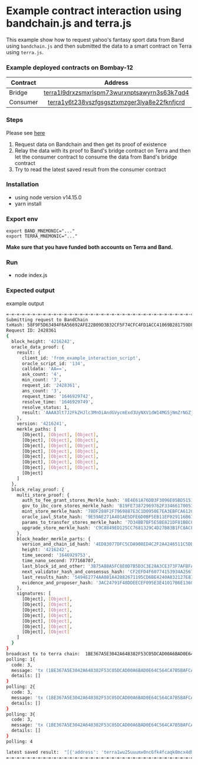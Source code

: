 # Example contract interaction using bandchain.js and terra.js

This example show how to request yahoo's fantasy sport data from Band using `bandchain.js` and then submitted the data to a smart contract on Terra using `terra.js`.

### Example deployed contracts on Bombay-12

| Contract |      Address      |
|----------|:-------------:|
| Bridge   | [terra1l9drxzsmxrlspm73wurxnptsawyrn3s63k7qd4](https://finder.terra.money/testnet/address/terra1l9drxzsmxrlspm73wurxnptsawyrn3s63k7qd4) |
| Consumer | [terra1y6t238vszfgsgsztxmzger3lya8e22fknfjcrd](https://finder.terra.money/testnet/address/terra1y6t238vszfgsgsztxmzger3lya8e22fknfjcrd) |

### Steps

Please see [here](index.js#L193-L207)

1. Request data on Bandchain and then get its proof of existence
2. Relay the data with its proof to Band's bridge contract on Terra and then let the consumer contract to consume the data from Band's bridge contract
3. Try to read the latest saved result from the consumer contract

### Installation

- using node version v14.15.0
- yarn install

### Export env
```shell
export BAND_MNEMONIC="..."
export TERRA_MNEMONIC="..."
```

**Make sure that you have funded both accounts on Terra and Band.**

### Run

- node index.js

### Expected output

example output

```sh
=-=-=-=-=-=-=-=-=-=-=-=-=-=-=-=-=-=-=-=-=-=-=-=-=-=-=-=-=-=-=-=-=-=-=-=-=-=-=
Submitting request to BandChain
txHash: 58F9F5D63494F6A56692AFE22B09D3B32CF5F74CFC4FD1ACC41069B281759DFD
Request ID: 2428361
{
  block_height: '4216242',
  oracle_data_proof: {
    result: {
      client_id: 'from_example_interaction_script',
      oracle_script_id: '134',
      calldata: 'AA==',
      ask_count: '4',
      min_count: '3',
      request_id: '2428361',
      ans_count: '3',
      request_time: '1646929742',
      resolve_time: '1646929749',
      resolve_status: 1,
      result: 'AAAA3lt7J2FkZHJlc3MnOiAndGVycmExd3UyNXV1dW14MG5jNmZrNGZjYXFrOG1jeDRkaG54d2NhNTZyYzUnLCAnc2NvcmUnOiA5N30sIHsnYWRkcmVzcyc6ICd0ZXJyYTFmbnZnc3M4dnY4ejg0dW1sYXYwZXkwc21oOTdncmtlZ3hsOXA1cicsICdzY29yZSc6IDgwfSwgeydhZGRyZXNzJzogJ3RlcnJhMWw5ZHJ4enNteHJsc3BtNzN3dXJ4bnB0c2F3eXJuM3M2M2s3cWQ0JywgJ3Njb3JlJzogODR9XQ=='
    },
    version: '4216241',
    merkle_paths: [
      [Object], [Object], [Object],
      [Object], [Object], [Object],
      [Object], [Object], [Object],
      [Object], [Object], [Object],
      [Object], [Object], [Object],
      [Object], [Object], [Object],
      [Object], [Object], [Object],
      [Object]
    ]
  },
  block_relay_proof: {
    multi_store_proof: {
      auth_to_fee_grant_stores_Merkle_hash: '8E4E61A76DB3F3096E05BD51516C85879E85F7C897DA572BAC411876352303C5',
      gov_to_ibc_core_stores_merkle_hash: 'B19FE73872969762F33466170053252FF0D1D465E16FADD2194A767BD0381197',
      mint_store_merkle_hash: '78DF288F2F7969887E3C1D0950E7EA3EBFCA612CB70FFBAEEAACF79D3A8A5687',
      oracle_iavl_State_hash: '9E59AE271A401AE5DFE6D0BF5EB11EF029116B67EDE6DC344D7A90124D150304',
      params_to_transfer_stores_merkle_hash: '7D34BB7BF5E5BE821DF81BBC831F48F634480F91150C3A30D760A17F7AEB9DB2',
      upgrade_store_merkle_hash: 'C9C8849ED125CC7681329C4D27B83B1FC8ACF7A865C9D1D1DF575CCA56F48DBE'
    },
    block_header_merkle_parts: {
      version_and_chain_id_hash: '4ED83077DFC5CDA908ED4C2F2A4246511C5DD48E1B480D59A6AC4C72A670A646',
      height: '4216242',
      time_second: '1646929753',
      time_nano_second: 777168707,
      last_block_id_and_other: '3B75A88A5FC8E0D7B5D3C3E28A3CE373F7AFBFA1F6E248893CE0A9EF6D55CF69',
      next_validator_hash_and_consensus_hash: 'CF2EFD4F60774153934A256788B66F27E7D318483EF7A53792DB87B73C0094AD',
      last_results_hash: '5494E2774AA081A42882671195CD6BE4240A832127E87604A2A67EFF2089B7E0',
      evidence_and_proposer_hash: '3AC24791F48DDEECEF095E3E41017B6E13609E9096550712F2EE20E381D5A16D'
    },
    signatures: [
      [Object], [Object],
      [Object], [Object],
      [Object], [Object],
      [Object], [Object],
      [Object], [Object],
      [Object], [Object],
      [Object], [Object]
    ]
  }
}
broadcast tx to terra chain:  1BE367A5E3042A648382F53C05DCAD00A6BAD0E64C564CA7B5BAFCA703E5CA57
polling: 1{
  code: 3,
  message: 'tx (1BE367A5E3042A648382F53C05DCAD00A6BAD0E64C564CA7B5BAFCA703E5CA57) not found: invalid request',
  details: []
}
polling: 2{
  code: 3,
  message: 'tx (1BE367A5E3042A648382F53C05DCAD00A6BAD0E64C564CA7B5BAFCA703E5CA57) not found: invalid request',
  details: []
}
polling: 3{
  code: 3,
  message: 'tx (1BE367A5E3042A648382F53C05DCAD00A6BAD0E64C564CA7B5BAFCA703E5CA57) not found: invalid request',
  details: []
}
polling: 4

latest saved result:  "[{'address': 'terra1wu25uuumx0nc6fk4fcaqk8mcx4dhnxwca56rc5', 'score': 97}, {'address': 'terra1fnvgss8vv8z84umlav0ey0smh97grkegxl9p5r', 'score': 80}, {'address': 'terra1l9drxzsmxrlspm73wurxnptsawyrn3s63k7qd4', 'score': 84}]"
=-=-=-=-=-=-=-=-=-=-=-=-=-=-=-=-=-=-=-=-=-=-=-=-=-=-=-=-=-=-=-=-=-=-=-=-=-=-=
```
